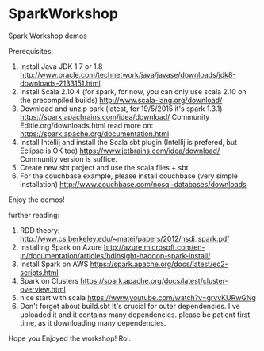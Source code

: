 # SparkWorkshop
Spark Workshop demos 

Prerequisites:
  1. Install Java JDK 1.7 or 1.8
    http://www.oracle.com/technetwork/java/javase/downloads/jdk8-downloads-2133151.html
  2. Install Scala 2.10.4 (for spark, for now, you can only use scala 2.10 on the precompiled builds)
    http://www.scala-lang.org/download/
  3. Download and unzip park (latest, for 19/5/2015 it's spark 1.3.1) 
     https://spark.apachrains.com/idea/download/
     Community Editie.org/downloads.html
     read more on: https://spark.apache.org/documentation.html
  4. Install Intellij and install the Scala sbt plugin (Intellij is prefered, but Eclipse is OK too)
     https://www.jetbrains.com/idea/download/
     Community version is suffice.
  5. Create new sbt project and use the scala files + sbt.
  6. For the couchbase example, please install couchbase (very simple installation)
     http://www.couchbase.com/nosql-databases/downloads

     
Enjoy the demos!

further reading:
  1. RDD theory:
    http://www.cs.berkeley.edu/~matei/papers/2012/nsdi_spark.pdf
  2. Installing Spark on Azure
    http://azure.microsoft.com/en-in/documentation/articles/hdinsight-hadoop-spark-install/
  3. Install Spark on AWS
    https://spark.apache.org/docs/latest/ec2-scripts.html
  4. Spark on Clusters
    https://spark.apache.org/docs/latest/cluster-overview.html
  5. nice start with scala
     https://www.youtube.com/watch?v=grvvKURwGNg
  6. Don't forget about build.sbt 
     It's crucial for outer dependencies.
     I've uploaded it and it contains many dependencies.
     please be patient first time, as it downloading many dependencies.
     
     
Hope you Enjoyed the workshop!
Roi.
  
